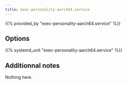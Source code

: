 ```yaml
---
title: exec-personality-aarch64.service
---
```


{{% provided_by "exec-personality-aarch64.service" %}}

## Options

{{% systemd_unit "exec-personality-aarch64.service" %}}

## Additionnal notes

Nothing here.